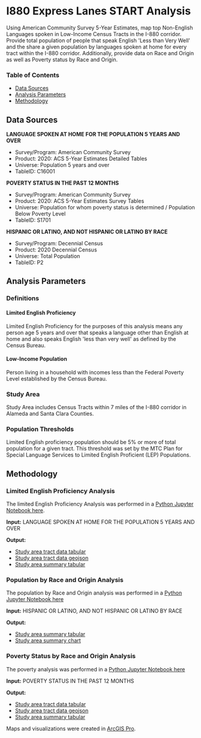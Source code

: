 # I880 Express Lanes START Analysis

Using American Community Survey 5-Year Estimates, map top Non-English Languages spoken in Low-Income Census Tracts in the I-880 corridor. Provide total population of people that speak English 'Less than Very Well' and the share a given population by languages spoken at home for every tract within the I-880 corridor. Additionally, provide data on Race and Origin as well as Poverty status by Race and Origin. 


### Table of Contents

- [Data Sources](#data-sources)
- [Analysis Parameters](#analysis-parameters)
- [Methodology](#methodology)

## Data Sources
    
**LANGUAGE SPOKEN AT HOME FOR THE POPULATION 5 YEARS AND OVER**
- Survey/Program: American Community Survey
- Product: 2020: ACS 5-Year Estimates Detailed Tables
- Universe: Population 5 years and over
- TableID: C16001

**POVERTY STATUS IN THE PAST 12 MONTHS**
- Survey/Program: American Community Survey
- Product: 2020: ACS 5-Year Estimates Survey Tables
- Universe: Population for whom poverty status is determined / Population Below Poverty Level
- TableID: S1701

**HISPANIC OR LATINO, AND NOT HISPANIC OR LATINO BY RACE**
- Survey/Program: Decennial Census
- Product: 2020 Decennial Census
- Universe: Total Population
- TableID: P2

## Analysis Parameters

### Definitions 

#### Limited English Proficiency
Limited English Proficiency for the purposes of this analysis means any person age 5 years and over that speaks a language other than English at home and also speaks English 'less than very well' as defined by the Census Bureau.

#### Low-Income Population
Person living in a household with incomes less than the Federal Poverty Level established by the Census Bureau.
    
### Study Area
    
Study Area includes Census Tracts within 7 miles of the I-880 corridor in Alameda and Santa Clara Counties. 
    
### Population Thresholds

Limited English proficiency population should be 5% or more of total population for a given tract. This threshold was set by the MTC Plan for Special Language Services to Limited English Proficient (LEP) Populations.  

## Methodology

### Limited English Proficiency Analysis
The limited English Proficiency Analysis was performed in a [Python Jupyter Notebook here](I880%20Express%20Lanes%20START%20LEP%20Analysis.ipynb). 

**Input:** LANGUAGE SPOKEN AT HOME FOR THE POPULATION 5 YEARS AND OVER

**Output:** 
- [Study area tract data tabular](https://mtcdrive.box.com/s/ijnvn00sosnqojylm0n183kcmyyk48va) 
- [Study area tract data geojson](https://mtcdrive.box.com/s/dirga1v2ipp41vedvlao80sywdx7ts31)
- [Study area summary tabular](https://mtcdrive.box.com/s/9rhg236y8n07ufrpktc6y79uzttym8e6) 

### Population by Race and Origin Analysis
The population by Race and Origin analysis was performed in a [Python Jupyter Notebook here](I880%20Express%20Lanes%20START%20Race%20and%20Origin.ipynb)

**Input:** HISPANIC OR LATINO, AND NOT HISPANIC OR LATINO BY RACE

**Output:**
- [Study area summary tabular](https://mtcdrive.box.com/s/wzkg8blpptj365ulreribl4ryu7zrili)
- [Study area summary chart](https://mtcdrive.box.com/s/bg83irmksg8ueg8lmxbrfenyfflfp846)

### Poverty Status by Race and Origin Analysis
The poverty analysis was performed in a [Python Jupyter Notebook here](I880%20Express%20Lanes%20START%20Race%20and%20Poverty%20Analysis.ipynb)

**Input:** POVERTY STATUS IN THE PAST 12 MONTHS

**Output:**
- [Study area tract data tabular](https://mtcdrive.box.com/s/8avgqzc0xiz19teg8ephrf14kchnaqg4)
- [Study area tract data geojson](https://mtcdrive.box.com/s/waryuvu53vjyp5llm4se9np0ri4xbiow)
- [Study area summary tabular](https://mtcdrive.box.com/s/u3gv3mqjblv3l7tdwnbn3skwno1uituk)

Maps and visualizations were created in [ArcGIS Pro](https://mtcdrive.box.com/s/jkyly5aic1xbx3ylto3wq2a2ptwxadeo).

